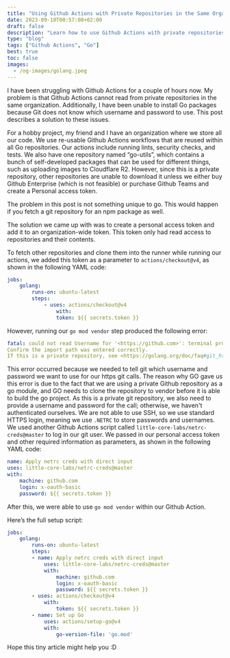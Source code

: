 ```yaml
---
title: "Using Github Actions with Private Repositories in the Same Organization"
date: 2023-09-10T00:57:08+02:00
draft: false
description: "Learn how to use Github Actions with private repositories in the same organization for your Golang projects. This post provides a solution to the issue of Github Actions not being able to read from private repositories and Git not knowing which username and password to use. Follow the steps outlined in this post to be able to fetch and clone repositories and use go mod vendor without issues."
type: "blog"
tags: ["Github Actions", "Go"]
best: true
toc: false
images:
  - /og-images/golang.jpeg
---
```

I have been struggling with Github Actions for a couple of hours now. My problem is that Github Actions cannot read from private repositories in the same organization. Additionally, I have been unable to install Go packages because Git does not know which username and password to use. This post describes a solution to these issues.

For a hobby project, my friend and I have an organization where we store all our code. We use re-usable Github Actions workflows that are reused within all Go repositories. Our actions include running lints, security checks, and tests. We also have one repository named “go-utils”, which contains a bunch of self-developed packages that can be used for different things, such as uploading images to Cloudflare R2. However, since this is a private repository, other repositories are unable to download it unless we either buy Github Enterprise (which is not feasible) or purchase Github Teams and create a Personal access token.

The problem in this post is not something unique to go. This would happen if you fetch a git repository for an npm package as well.

The solution we came up with was to create a personal access token and add it to an organization-wide token. This token only had read access to repositories and their contents.

To fetch other repositories and clone them into the runner while running our actions, we added this token as a parameter to `actions/checkout@v4`, as shown in the following YAML code:

```yaml
jobs:
	golang:
		runs-on: ubuntu-latest
		steps:
			- uses: actions/checkout@v4
				with:
				token: ${{ secrets.token }}

```

However, running our `go mod vendor` step produced the following error:

```yaml
fatal: could not read Username for '<https://github.com>': terminal prompts disabled
Confirm the import path was entered correctly.
If this is a private repository, see <https://golang.org/doc/faq#git_https> for additional information.

```

This error occurred because we needed to tell git which username and password we want to use for our https git calls. The reason why GO gave us this error is due to the fact that we are using a private Github repository as a go module, and GO needs to clone the repository to vendor before it is able to build the go project. As this is a private git repository, we also need to provide a username and password for the call; otherwise, we haven't authenticated ourselves. We are not able to use SSH, so we use standard HTTPS login, meaning we use `.NETRC` to store passwords and usernames. We used another Github Actions script called `little-core-labs/netrc-creds@master` to log in our git user. We passed in our personal access token and other required information as parameters, as shown in the following YAML code:

```yaml
name: Apply netrc creds with direct input
uses: little-core-labs/netrc-creds@master
with:
	machine: github.com
	login: x-oauth-basic
	password: ${{ secrets.token }}

```

After this, we were able to use `go mod vendor` within our Github Action.

Here’s the full setup script:

```yaml
jobs:
	golang:
		runs-on: ubuntu-latest
		steps:
		- name: Apply netrc creds with direct input
			uses: little-core-labs/netrc-creds@master
			with:
				machine: github.com
				login: x-oauth-basic
				password: ${{ secrets.token }}
		- uses: actions/checkout@v4
			with:
				token: ${{ secrets.token }}
		- name: Set up Go
			uses: actions/setup-go@v4
			with:
				go-version-file: 'go.mod'

```

Hope this tiny article might help you :D
